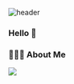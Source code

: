 

<!--
**hee2425/hee2425** is a ✨ _special_ ✨ repository because its `README.md` (this file) appears on your GitHub profile.

Here are some ideas to get you started:

- 🔭 I’m currently working on ...
- 🌱 I’m currently learning ...
- 👯 I’m looking to collaborate on ...
- 🤔 I’m looking for help with ...
- 💬 Ask me about ...
- 📫 How to reach me: ...
- 😄 Pronouns: ...
- ⚡ Fun fact: ...
-->

![header](https://capsule-render.vercel.app/api?type=wave&color=95B545&height=300&section=header&text=zzahee&fontSize=90)

### Hello 👋

### 👩🏻‍💻 About Me


<img src="https://img.shields.io/badge/React-61DAFB?style=flat-square&logo=React&logoColor=white"/>


